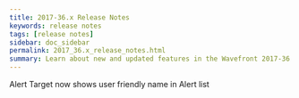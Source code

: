 ```yaml
---
title: 2017-36.x Release Notes
keywords: release notes
tags: [release notes]
sidebar: doc_sidebar
permalink: 2017_36.x_release_notes.html
summary: Learn about new and updated features in the Wavefront 2017-36.x release.
---
```


Alert Target now shows user friendly name in Alert list


